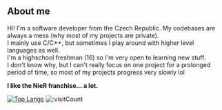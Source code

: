 ## About me

Hi! I'm a software developer from the Czech Republic. My codebases are always a mess (why most of my projects are private). <br>
I mainly use C/C++, but sometimes I play around with higher level languages as well.<br>
I'm a highschool freshman (16) so I'm very open to learning new stuff.  
I don't know why, but I can't really focus on one project for a prolonged period of time, so most of my projects progress very slowly lol

<b>I like the NieR franchise... a lot.</b>

[![Top Langs](https://github-readme-stats.vercel.app/api/top-langs/?username=jayvesmir&layout=compact)](https://github.com/anuraghazra/github-readme-stats)
![:visitCount](https://count.getloli.com/get/@AMEXif?theme=asoul)
